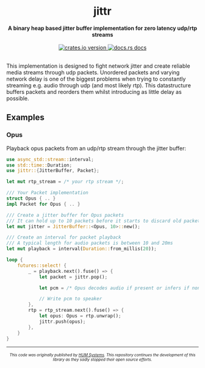 <h1 align="center">jittr</h1>
<div align="center">
  <strong>
    A binary heap based jitter buffer implementation for zero latency udp/rtp streams
  </strong>
</div>
<br />
<div align="center">
  <a href="https://crates.io/crates/jittr">
    <img src="https://img.shields.io/crates/v/jittr.svg?style=flat-square"
    alt="crates.io version" />
  </a>
  <a href="https://docs.rs/jittr">
    <img src="https://img.shields.io/badge/docs-latest-blue.svg?style=flat-square"
      alt="docs.rs docs" />
  </a>
</div>
<br />

This implementation is designed to fight network jitter and create reliable
media streams through udp packets. Unordered packets and varying network delay
is one of the biggest problems when trying to constantly streaming e.g. audio
through udp (and most likely rtp). This datastructure buffers packets and
reorders them whilst introducing as little delay as possible.

## Examples

### Opus

Playback opus packets from an udp/rtp stream through the jitter buffer:

```rust
use async_std::stream::interval;
use std::time::Duration;
use jittr::{JitterBuffer, Packet};

let mut rtp_stream = /* your rtp stream */;

/// Your Packet implementation
struct Opus { .. }
impl Packet for Opus { .. }

/// Create a jitter buffer for Opus packets
/// It can hold up to 10 packets before it starts to discard old packets
let mut jitter = JitterBuffer::<Opus, 10>::new();

/// Create an interval for packet playback
/// A typical length for audio packets is between 10 and 20ms
let mut playback = interval(Duration::from_millis(20));

loop {
    futures::select! {
        _ = playback.next().fuse() => {
            let packet = jittr.pop();

            let pcm = /* Opus decodes audio if present or infers if none */

            // Write pcm to speaker
        },
        rtp = rtp_stream.next().fuse() => {
            let opus: Opus = rtp.unwrap();
            jittr.push(opus);
        },
    }
}
```

---

<div align="center" style="font-size: 10px;">
    <em>
        This code was originally published by <a href="https://github.com/Hum-Systems">HUM Systems</a>.
        This repository continues the development of this library as they sadly stopped their open source efforts.
    </em>
</div>
